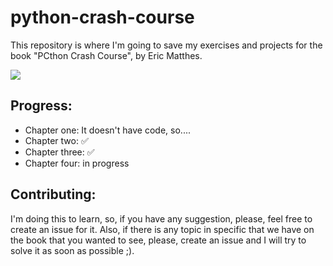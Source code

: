 # python-crash-course

This repository is where I'm going to save my exercises and projects for the book "PCthon Crash Course", by Eric Matthes. 

![](https://images-na.ssl-images-amazon.com/images/I/510-dE3N1PL._SX342_SY445_QL70_ML2_.jpg)

## Progress: 
- Chapter one: It doesn't have code, so....
- Chapter two: ✅
- Chapter three: ✅
- Chapter four: in progress

## Contributing: 

I'm doing this to learn, so, if you have any suggestion, please, feel free to create an issue for it. 
Also, if there is any topic in specific that we have on the book that you wanted to see, please, create an issue and I will try to solve it as soon as possible ;). 
